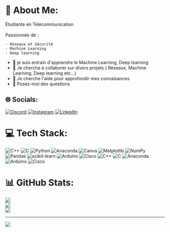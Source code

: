 # 💫 About Me:
Étudiante en Télécommunication<br><br>Passionnée de : 

	- Réseaux et Sécurité
	- Machine Learning 
	- Deep learning 
 
- 🌱 je suis entrain d'apprendre le Machine Learning, Deep learning
- 👯 Je cherche à collaborer sur divers projets ( Réseaux, Machine Learning, Deep learning etc...)
- 🤔 Je cherche l'aide pour approfondir mes connaisances 
- 💬 Posez-moi des questions


## 🌐 Socials:
[![Discord](https://img.shields.io/badge/Discord-%237289DA.svg?logo=discord&logoColor=white)](https://discord.gg/https://discord.gg/kVQ273qs) [![Instagram](https://img.shields.io/badge/Instagram-%23E4405F.svg?logo=Instagram&logoColor=white)](https://instagram.com/woman_ml) [![LinkedIn](https://img.shields.io/badge/LinkedIn-%230077B5.svg?logo=linkedin&logoColor=white)](https://linkedin.com/in/chabrell-tchamko-mbugua-laghom-51b294282) 

# 💻 Tech Stack:
![C++](https://img.shields.io/badge/c++-%2300599C.svg?style=for-the-badge&logo=c%2B%2B&logoColor=white) ![C](https://img.shields.io/badge/c-%2300599C.svg?style=for-the-badge&logo=c&logoColor=white) ![Python](https://img.shields.io/badge/python-3670A0?style=for-the-badge&logo=python&logoColor=ffdd54) ![Anaconda](https://img.shields.io/badge/Anaconda-%2344A833.svg?style=for-the-badge&logo=anaconda&logoColor=white) ![Canva](https://img.shields.io/badge/Canva-%2300C4CC.svg?style=for-the-badge&logo=Canva&logoColor=white) ![Matplotlib](https://img.shields.io/badge/Matplotlib-%23ffffff.svg?style=for-the-badge&logo=Matplotlib&logoColor=black) ![NumPy](https://img.shields.io/badge/numpy-%23013243.svg?style=for-the-badge&logo=numpy&logoColor=white) ![Pandas](https://img.shields.io/badge/pandas-%23150458.svg?style=for-the-badge&logo=pandas&logoColor=white) ![scikit-learn](https://img.shields.io/badge/scikit--learn-%23F7931E.svg?style=for-the-badge&logo=scikit-learn&logoColor=white) ![Arduino](https://img.shields.io/badge/-Arduino-00979D?style=for-the-badge&logo=Arduino&logoColor=white) ![Cisco](https://img.shields.io/badge/cisco-%23049fd9.svg?style=for-the-badge&logo=cisco&logoColor=black) ![C++](https://img.shields.io/badge/c++-%2300599C.svg?style=for-the-badge&logo=c%2B%2B&logoColor=white) ![C](https://img.shields.io/badge/c-%2300599C.svg?style=for-the-badge&logo=c&logoColor=white) ![Anaconda](https://img.shields.io/badge/Anaconda-%2344A833.svg?style=for-the-badge&logo=anaconda&logoColor=white) ![Arduino](https://img.shields.io/badge/-Arduino-00979D?style=for-the-badge&logo=Arduino&logoColor=white) ![Cisco](https://img.shields.io/badge/cisco-%23049fd9.svg?style=for-the-badge&logo=cisco&logoColor=black)
# 📊 GitHub Stats:
![](https://github-readme-stats.vercel.app/api?username=Chabins&theme=dark&hide_border=false&include_all_commits=true&count_private=true)<br/>
![](https://github-readme-streak-stats.herokuapp.com/?user=Chabins&theme=dark&hide_border=false)<br/>
![](https://github-readme-stats.vercel.app/api/top-langs/?username=Chabins&theme=dark&hide_border=false&include_all_commits=true&count_private=true&layout=compact)

---
[![](https://visitcount.itsvg.in/api?id=Chabins&icon=0&color=0)](https://visitcount.itsvg.in)

<!-- Proudly created with GPRM ( https://gprm.itsvg.in ) -->
